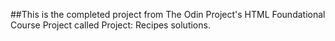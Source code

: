 ##This is the completed project from The Odin Project's HTML Foundational Course Project called Project: Recipes solutions.